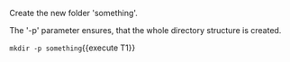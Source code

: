

Create the new folder 'something'.

The '-p' parameter ensures, that the whole directory structure is created.

`mkdir -p something`{{execute T1}}

